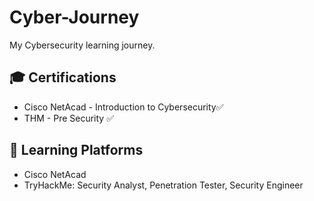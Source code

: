 # Cyber-Journey
My Cybersecurity learning journey.

## 🎓 Certifications
- Cisco NetAcad - Introduction to Cybersecurity✅
- THM - Pre Security ✅
## 🧠 Learning Platforms
- Cisco NetAcad
- TryHackMe: Security Analyst, Penetration Tester, Security Engineer
